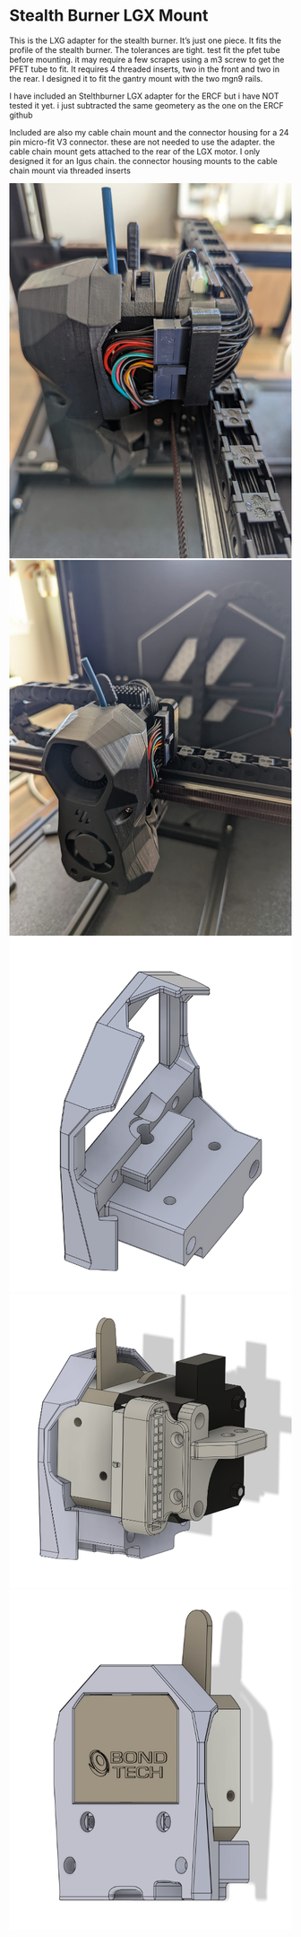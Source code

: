 # Stealth Burner LGX Mount #
This is the LXG adapter for the stealth burner. It’s just one piece. It fits the profile of the stealth burner. The tolerances are tight. test fit the pfet tube before mounting. it may require a few scrapes using a m3 screw to get the PFET tube to fit. It requires 4 threaded inserts, two in the front and two in the rear. I designed it to fit the gantry mount with the two mgn9 rails.   
  
I have included an Stelthburner LGX adapter for the ERCF but i have NOT tested it yet. i just subtracted the same geometery as the one on the ERCF github
  
  
Included are also my cable chain mount and the connector housing for a 24 pin micro-fit V3 connector. these are not needed to use the adapter. the cable chain mount gets attached to the rear of the LGX motor. I only designed it for an Igus chain. the connector housing mounts to the cable chain mount via threaded inserts



![Actual.png](https://github.com/Demitryk/Voron2.4-Mods/blob/ae4632752649ff4f34b406d0f318a48cb5d6c21b/LGX_Adapter/Images/Actual.jpg?raw=true) 
![Acutal2.png](https://github.com/Demitryk/Voron2.4-Mods/blob/ae4632752649ff4f34b406d0f318a48cb5d6c21b/LGX_Adapter/Images/Actual2.jpg?raw=true) 
![single.png](https://github.com/Demitryk/Voron2.4-Mods/blob/ae4632752649ff4f34b406d0f318a48cb5d6c21b/LGX_Adapter/Images/Single.PNG?raw=true)
![cable.png](https://github.com/Demitryk/Voron2.4-Mods/blob/19c659afe1eb59d604643e4b44505c42862e0724/LGX_Adapter/Images/Cable.PNG?raw=true)
![FAngle.png](https://github.com/Demitryk/Voron2.4-Mods/blob/ae4632752649ff4f34b406d0f318a48cb5d6c21b/LGX_Adapter/Images/Front%20Angle.PNG?raw=true) 
